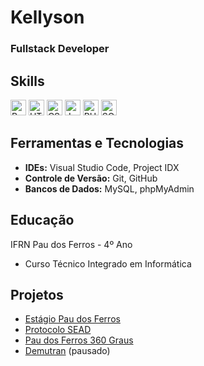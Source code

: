 # Kellyson
### Fullstack Developer

## Skills
<a href="https://www.python.org/" target="_blank" rel="noreferrer noopener"><img src="https://cdn.jsdelivr.net/gh/devicons/devicon/icons/python/python-original.svg" alt="Python" width="25" height="25" /></a>
<a href="https://www.w3.org/html/" target="_blank" rel="noreferrer noopener"><img src="https://cdn.jsdelivr.net/gh/devicons/devicon/icons/html5/html5-original.svg" alt="HTML5" width="25" height="25" /></a>
<a href="https://www.w3schools.com/css/" target="_blank" rel="noreferrer noopener"><img src="https://cdn.jsdelivr.net/gh/devicons/devicon/icons/css3/css3-original.svg" alt="CSS3" width="25" height="25" /></a>
<a href="https://www.javascript.com/" target="_blank" rel="noreferrer noopener"><img src="https://cdn.jsdelivr.net/gh/devicons/devicon/icons/javascript/javascript-original.svg" alt="JavaScript" width="25" height="25" /></a>
<a href="https://www.php.net/" target="_blank" rel="noreferrer noopener"><img src="https://cdn.jsdelivr.net/gh/devicons/devicon/icons/php/php-original.svg" alt="PHP" width="25" height="25" /></a>
<a href="https://www.mysql.com/" target="_blank" rel="noreferrer noopener"><img src="https://cdn.jsdelivr.net/gh/devicons/devicon/icons/mysql/mysql-original.svg" alt="SQL" width="25" height="25" /></a>

## Ferramentas e Tecnologias
- **IDEs:** Visual Studio Code, Project IDX
- **Controle de Versão:** Git, GitHub
- **Bancos de Dados:** MySQL, phpMyAdmin

## Educação
IFRN Pau dos Ferros - 4º Ano
- Curso Técnico Integrado em Informática

## Projetos
- [Estágio Pau dos Ferros](https://estagiopaudosferros.com/)
- [Protocolo SEAD](https://protocolosead.com/protocolo)
- [Pau dos Ferros 360 Graus](https://paudosferros360graus.com.br) 
- [Demutran](https://demutran.protocolosead.com/) (pausado)

<link rel="stylesheet" type='text/css' href="https://cdn.jsdelivr.net/gh/devicons/devicon@latest/devicon.min.css" />
